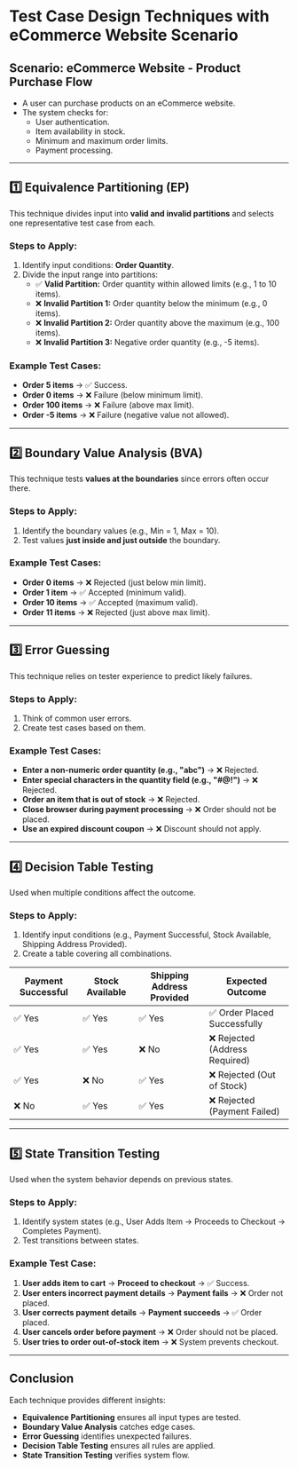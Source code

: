 # **Test Case Design Techniques with eCommerce Website Scenario**

## **Scenario: eCommerce Website - Product Purchase Flow**
- A user can purchase products on an eCommerce website.
- The system checks for:
  - User authentication.
  - Item availability in stock.
  - Minimum and maximum order limits.
  - Payment processing.

---

## **1️⃣ Equivalence Partitioning (EP)**
This technique divides input into **valid and invalid partitions** and selects one representative test case from each.

### **Steps to Apply:**
1. Identify input conditions: **Order Quantity**.
2. Divide the input range into partitions:
   - ✅ **Valid Partition:** Order quantity within allowed limits (e.g., 1 to 10 items).
   - ❌ **Invalid Partition 1:** Order quantity below the minimum (e.g., 0 items).
   - ❌ **Invalid Partition 2:** Order quantity above the maximum (e.g., 100 items).
   - ❌ **Invalid Partition 3:** Negative order quantity (e.g., -5 items).

### **Example Test Cases:**
- **Order 5 items** → ✅ Success.
- **Order 0 items** → ❌ Failure (below minimum limit).
- **Order 100 items** → ❌ Failure (above max limit).
- **Order -5 items** → ❌ Failure (negative value not allowed).

---

## **2️⃣ Boundary Value Analysis (BVA)**
This technique tests **values at the boundaries** since errors often occur there.

### **Steps to Apply:**
1. Identify the boundary values (e.g., Min = 1, Max = 10).
2. Test values **just inside and just outside** the boundary.

### **Example Test Cases:**
- **Order 0 items** → ❌ Rejected (just below min limit).
- **Order 1 item** → ✅ Accepted (minimum valid).
- **Order 10 items** → ✅ Accepted (maximum valid).
- **Order 11 items** → ❌ Rejected (just above max limit).

---

## **3️⃣ Error Guessing**
This technique relies on tester experience to predict likely failures.

### **Steps to Apply:**
1. Think of common user errors.
2. Create test cases based on them.

### **Example Test Cases:**
- **Enter a non-numeric order quantity (e.g., "abc")** → ❌ Rejected.
- **Enter special characters in the quantity field (e.g., "#@!")** → ❌ Rejected.
- **Order an item that is out of stock** → ❌ Rejected.
- **Close browser during payment processing** → ❌ Order should not be placed.
- **Use an expired discount coupon** → ❌ Discount should not apply.

---

## **4️⃣ Decision Table Testing**
Used when multiple conditions affect the outcome.

### **Steps to Apply:**
1. Identify input conditions (e.g., Payment Successful, Stock Available, Shipping Address Provided).
2. Create a table covering all combinations.

| **Payment Successful** | **Stock Available** | **Shipping Address Provided** | **Expected Outcome** |
|----------------------|-------------------|-------------------------|------------------|
| ✅ Yes | ✅ Yes | ✅ Yes | ✅ Order Placed Successfully |
| ✅ Yes | ✅ Yes | ❌ No | ❌ Rejected (Address Required) |
| ✅ Yes | ❌ No | ✅ Yes | ❌ Rejected (Out of Stock) |
| ❌ No | ✅ Yes | ✅ Yes | ❌ Rejected (Payment Failed) |

---

## **5️⃣ State Transition Testing**
Used when the system behavior depends on previous states.

### **Steps to Apply:**
1. Identify system states (e.g., User Adds Item → Proceeds to Checkout → Completes Payment).
2. Test transitions between states.

### **Example Test Case:**
1. **User adds item to cart** → **Proceed to checkout** → ✅ Success.
2. **User enters incorrect payment details** → **Payment fails** → ❌ Order not placed.
3. **User corrects payment details** → **Payment succeeds** → ✅ Order placed.
4. **User cancels order before payment** → ❌ Order should not be placed.
5. **User tries to order out-of-stock item** → ❌ System prevents checkout.

---

## **Conclusion**
Each technique provides different insights:
- **Equivalence Partitioning** ensures all input types are tested.
- **Boundary Value Analysis** catches edge cases.
- **Error Guessing** identifies unexpected failures.
- **Decision Table Testing** ensures all rules are applied.
- **State Transition Testing** verifies system flow.
